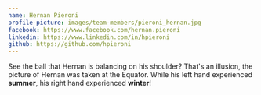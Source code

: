 ```yaml
---
name: Hernan Pieroni
profile-picture: images/team-members/pieroni_hernan.jpg
facebook: https://www.facebook.com/hernan.pieroni
linkedin: https://www.linkedin.com/in/hpieroni
github: https://github.com/hpieroni
---
```


See the ball that Hernan is balancing on his shoulder? That's an illusion, the picture of Hernan was taken at the Equator. While his left hand experienced __summer__, his right hand experienced __winter__!
